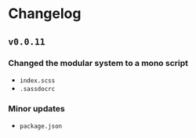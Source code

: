 # Changelog

## `v0.0.11`

### Changed the modular system to a mono script
  - `index.scss`
  - `.sassdocrc`

### Minor updates
  - `package.json`